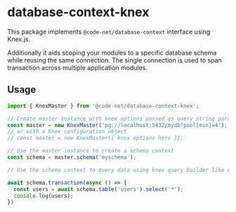 # database-context-knex

This package implements `@code-net/database-context` interface using Knex.js.

Additionally it aids scoping your modules to a specific database schema while reusing the same connection. The single connection is used to span transaction across multiple application modules.

## Usage

```typescript
import { KnexMaster } from '@code-net/database-context-knex';

// Create master instance with knex options passed as query string parameters
const master = new KnexMaster('pg://localhost:5432/mydb?pool[min]=4');
// or with a Knex configuration object
// const master = new KnexMaster({ knex options here });

// Use the master instance to create a schema context
const schema = master.schema('myschema');

// Use the schema context to query data using knex query builder like API

await schema.transaction(async () => {
  const users = await schema.table('users').select('*');
  console.log(users);
})
```
